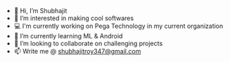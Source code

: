 - 👋 Hi, I’m Shubhajit
- 👀 I’m interested in making cool softwares
- 💻 I'm currently working on Pega Technology in my current organization
- 🌱 I’m currently learning ML & Android
- 💞️ I’m looking to collaborate on challenging projects
- 📫 Write me @ shubhajitroy347@gmail.com

<!---
Shubhajit1997/Shubhajit1997 is a ✨ special ✨ repository because its `README.md` (this file) appears on your GitHub profile.
You can click the Preview link to take a look at your changes.
--->
